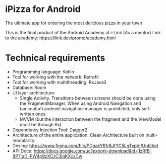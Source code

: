 # iPizza for Android
The ultimate app for ordering the most delicious pizza in your town

This is the final product of the Android Academy at i-Link (As a mentor)
Link to the academy: https://ilink.dev/promo/academy.html


# Technical requirements

- Programming language: Kotlin
- Tool for working with the network: Retrofit
- Tool for working with multithreading: RxJava3
- Database: Room
- UI layer architecture:
    - Single Activity. Transitions between screens should be done using the FragmentManager. When using Android Navigation and tamimattafi.android-navigation-manager is prohibited, only self-written ones.
    - MVVM (but the interaction between the fragment and the ViewModel must be through Rx)
- Dependency Injection Tool: Dagger2
- Architecture of the entire application: Clean Architecture built on multi-modularity.
- Desing: https://www.figma.com/file/PDgaeYR1r8JfYC5LgTxpVj/Untitled
- API Docs: https://docs.google.com/uc?export=download&id=1zRfB-BP7iqDiIPW4p9zXCzC3iqKXcxDw
